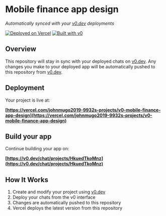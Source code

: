 # Mobile finance app design

*Automatically synced with your [v0.dev](https://v0.dev) deployments*

[![Deployed on Vercel](https://img.shields.io/badge/Deployed%20on-Vercel-black?style=for-the-badge&logo=vercel)](https://vercel.com/johnmugo2019-9932s-projects/v0-mobile-finance-app-design)
[![Built with v0](https://img.shields.io/badge/Built%20with-v0.dev-black?style=for-the-badge)](https://v0.dev/chat/projects/HkuedTkoMnz)

## Overview

This repository will stay in sync with your deployed chats on [v0.dev](https://v0.dev).
Any changes you make to your deployed app will be automatically pushed to this repository from [v0.dev](https://v0.dev).

## Deployment

Your project is live at:

**[https://vercel.com/johnmugo2019-9932s-projects/v0-mobile-finance-app-design](https://vercel.com/johnmugo2019-9932s-projects/v0-mobile-finance-app-design)**

## Build your app

Continue building your app on:

**[https://v0.dev/chat/projects/HkuedTkoMnz](https://v0.dev/chat/projects/HkuedTkoMnz)**

## How It Works

1. Create and modify your project using [v0.dev](https://v0.dev)
2. Deploy your chats from the v0 interface
3. Changes are automatically pushed to this repository
4. Vercel deploys the latest version from this repository